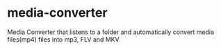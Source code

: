 # media-converter
Media Converter that listens to a folder and automatically convert media files(mp4) files into mp3, FLV and MKV
